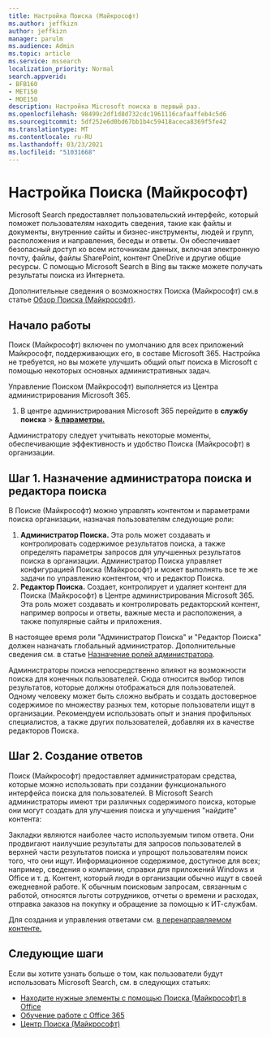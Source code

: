```yaml
---
title: Настройка Поиска (Майкрософт)
ms.author: jeffkizn
author: jeffkizn
manager: parulm
ms.audience: Admin
ms.topic: article
ms.service: mssearch
localization_priority: Normal
search.appverid:
- BFB160
- MET150
- MOE150
description: Настройка Microsoft поиска в первый раз.
ms.openlocfilehash: 98499c2df1d8d732cdc1961116cafaaffeb4c5d6
ms.sourcegitcommit: 5df252e6d0bd67bb1b4c59418aceca8369f5fe42
ms.translationtype: MT
ms.contentlocale: ru-RU
ms.lasthandoff: 03/23/2021
ms.locfileid: "51031668"
---
```

# <a name="set-up-microsoft-search"></a>Настройка Поиска (Майкрософт)

Microsoft Search предоставляет пользовательский интерфейс, который поможет пользователям находить сведения, такие как файлы и документы, внутренние сайты и бизнес-инструменты, людей и групп, расположения и направления, беседы и ответы. Он обеспечивает безопасный доступ ко всем источникам данных, включая электронную почту, файлы, файлы SharePoint, контент OneDrive и другие общие ресурсы. С помощью Microsoft Search в Bing вы также можете получать результаты поиска из Интернета.

Дополнительные сведения о возможностях Поиска (Майкрософт) см.в статье [Обзор Поиска (Майкрософт)](overview-microsoft-search.md).

## <a name="get-started"></a>Начало работы

Поиск (Майкрософт) включен по умолчанию для всех приложений Майкрософт, поддерживающих его, в составе Microsoft 365. Настройка не требуется, но вы можете улучшить общий опыт поиска в Microsoft с помощью некоторых основных административных задач.

Управление Поиском (Майкрософт) выполняется из Центра администрирования Microsoft 365.

1. В центре администрирования Microsoft 365 перейдите в **службу поиска**  >  [**& параметры.**](https://admin.microsoft.com/Adminportal/Home#/MicrosoftSearch)

Администратору следует учитывать некоторые моменты, обеспечивающие эффективность и удобство Поиска (Майкрософт) в организации.

## <a name="step-1-assign-search-admin-and-search-editor"></a>Шаг 1. Назначение администратора поиска и редактора поиска

В Поиске (Майкрософт) можно управлять контентом и параметрами поиска организации, назначая пользователям следующие роли:

1. **Администратор Поиска.** Эта роль может создавать и контролировать содержимое результатов поиска, а также определять параметры запросов для улучшенных результатов поиска в организации. Администратор Поиска управляет конфигурацией Поиска (Майкрософт) и может выполнять все те же задачи по управлению контентом, что и редактор Поиска.
2. **Редактор Поиска.** Создает, контролирует и удаляет контент для Поиска (Майкрософт) в Центре администрирования Microsoft 365. Эта роль может создавать и контролировать редакторский контент, например вопросы и ответы, важные места и расположения, а также популярные сайты и приложения.

В настоящее время роли "Администратор Поиска" и "Редактор Поиска" должен назначать глобальный администратор. Дополнительные сведения см. в статье [Назначение ролей администратора](/office365/admin/add-users/assign-admin-roles?view=o365-worldwide).

Администраторы поиска непосредственно влияют на возможности поиска для конечных пользователей. Сюда относится выбор типов результатов, которые должны отображаться для пользователей. Одному человеку может быть сложно выбрать и создать достоверное содержимое по множеству разных тем, которые пользователи ищут в организации. Рекомендуем использовать опыт и знания профильных специалистов, а также других пользователей, добавляя их в качестве редакторов Поиска.

## <a name="step-2-create-answers"></a>Шаг 2. Создание ответов

Поиск (Майкрософт) предоставляет администраторам средства, которые можно использовать при создании функционального интерфейса поиска для пользователей. В Microsoft Search администраторы имеют три различных содержимого поиска, которые они могут создать для улучшения поиска и улучшения "найдите" контента:

Закладки являются наиболее часто используемым типом ответа. Они продвигают наилучшие результаты для запросов пользователей в верхней части результатов поиска и упрощют пользователям поиск того, что они ищут.
Информационное содержимое, доступное для всех; например, сведения о компании, справки для приложений Windows и Office и т. д. Контент, который люди в организации обычно ищут в своей ежедневной работе. К обычным поисковым запросам, связанным с работой, относятся льготы сотрудников, отчеты о времени и расходах, отправка заказов на покупку и обращение за помощью к ИТ-службам.

Для создания и управления ответами см. [в перенаправляемом контенте.](plan-your-content.md)

## <a name="next-steps"></a>Следующие шаги

Если вы хотите узнать больше о том, как пользователи будут использовать Microsoft Search, см. в следующих статьях:

- [Находите нужные элементы с помощью Поиска (Майкрософт) в Office](https://support.office.com/article/find-what-you-need-with-microsoft-search-in-office-2457d4d8-48a8-4ad4-ab89-5a0657aa8446)
- [Обучение работе с Office 365](https://support.office.com/office-training-center)
- [Центр Поиска (Майкрософт)](https://support.office.com/article/-working-title-microsoft-search-center-b8bf5a2c-7515-40a9-9a6a-b8ed382c86bc)
